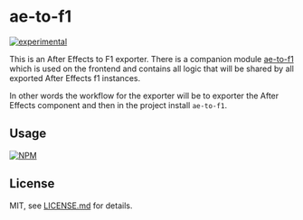 # ae-to-f1

[![experimental](http://badges.github.io/stability-badges/dist/experimental.svg)](http://github.com/badges/stability-badges)

This is an After Effects to F1 exporter. There is a companion module [ae-to-f1](https://github.com/Jam3/ae-to-f1) which is used on the frontend and contains all logic that will be shared by all exported After Effects f1 instances.

In other words the workflow for the exporter will be to exporter the After Effects component and then in the project install `ae-to-f1`.

## Usage

[![NPM](https://nodei.co/npm/ae-to-f1.png)](https://www.npmjs.com/package/ae-to-f1)

## License

MIT, see [LICENSE.md](http://github.com/mikkoh/ae-to-f1/blob/master/LICENSE.md) for details.
